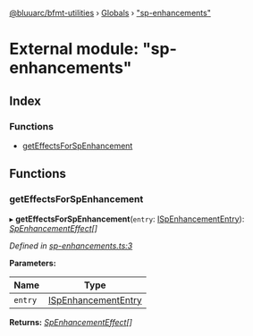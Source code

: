 [@bluuarc/bfmt-utilities](../README.md) › [Globals](../globals.md) › ["sp-enhancements"](_sp_enhancements_.md)

# External module: "sp-enhancements"

## Index

### Functions

* [getEffectsForSpEnhancement](_sp_enhancements_.md#geteffectsforspenhancement)

## Functions

###  getEffectsForSpEnhancement

▸ **getEffectsForSpEnhancement**(`entry`: [ISpEnhancementEntry](../interfaces/_datamine_types_.ispenhancemententry.md)): *[SpEnhancementEffect](_datamine_types_.md#spenhancementeffect)[]*

*Defined in [sp-enhancements.ts:3](https://github.com/BluuArc/bfmt-utilities/blob/8f0140f/src/sp-enhancements.ts#L3)*

**Parameters:**

Name | Type |
------ | ------ |
`entry` | [ISpEnhancementEntry](../interfaces/_datamine_types_.ispenhancemententry.md) |

**Returns:** *[SpEnhancementEffect](_datamine_types_.md#spenhancementeffect)[]*
